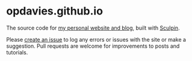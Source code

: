 opdavies.github.io
==================

The source code for [my personal website and blog](http://www.oliverdavies.co.uk), built with [Sculpin](http://sculpin.io).

Please [create an issue](https://github.com/opdavies/opdavies.github.io/issues) to log any errors or issues with the site or make a suggestion. Pull requests are welcome for improvements to posts and tutorials.